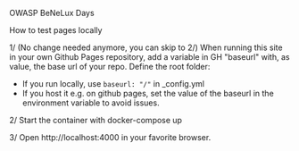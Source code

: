 OWASP BeNeLux Days

How to test pages locally

1/ (No change needed anymore, you can skip to 2/)
When running this site in your own Github Pages repository, add a variable in GH "baseurl" with, as value, the base url of your repo.
Define the root folder:
- If you run locally, use `baseurl: "/"` in _config.yml
- If you host it e.g. on github pages, set the value of the baseurl in the environment variable to avoid issues.

2/ Start the container with 
docker-compose up

3/ Open http://localhost:4000 in your favorite browser.

